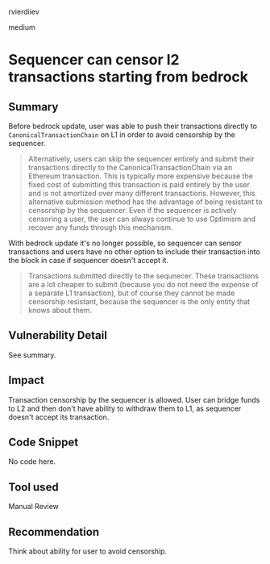 rvierdiiev

medium

# Sequencer can censor l2 transactions starting from bedrock

## Summary
Before bedrock update, user was able to push their transactions directly to `CanonicalTransactionChain` on L1 in order to avoid censorship by the sequencer. 
> Alternatively, users can skip the sequencer entirely and submit their transactions directly to the CanonicalTransactionChain via an Ethereum transaction. This is typically more expensive because the fixed cost of submitting this transaction is paid entirely by the user and is not amortized over many different transactions. However, this alternative submission method has the advantage of being resistant to censorship by the sequencer. Even if the sequencer is actively censoring a user, the user can always continue to use Optimism and recover any funds through this mechanism.

With bedrock update it's no longer possible, so sequencer can sensor transactions and users have no other option to include their transaction into the block in case if sequencer doesn't accept it.
> Transactions submitted directly to the sequnecer. These transactions are a lot cheaper to submit (because you do not need the expense of a separate L1 transaction), but of course they cannot be made censorship resistant, because the sequencer is the only entity that knows about them.
## Vulnerability Detail
See summary.
## Impact
Transaction censorship by the sequencer is allowed. User can bridge funds to L2 and then don't have ability to withdraw them to L1, as sequencer doesn't accept its transaction.
## Code Snippet
No code here.
## Tool used

Manual Review

## Recommendation
Think about ability for user to avoid censorship.